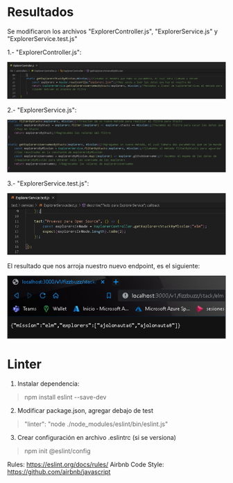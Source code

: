 # Resultados
Se modificaron los archivos "ExplorerController.js", "ExplorerService.js" y "ExplorerService.test.js"

1.- "ExplorerController.js":

![banner](https://github.com/FelipeReyesMi/Fizzbuzz-/blob/master/imagenes/explorerController.png)

2.- "ExplorerService.js":

![Screenshot](https://github.com/FelipeReyesMi/Fizzbuzz-/blob/master/imagenes/explorerServices.png)

3.- "ExplorerService.test.js":

![Screenshot](https://github.com/FelipeReyesMi/Fizzbuzz-/blob/master/imagenes/test.png)

El resultado que nos arroja nuestro nuevo endpoint, es el siguiente:

![Screenshot](https://github.com/FelipeReyesMi/Fizzbuzz-/blob/master/imagenes/result.png)


# Linter

1. Instalar dependencia:

> npm install eslint --save-dev

2. Modificar package.json, agregar debajo de test

> "linter": "node ./node_modules/eslint/bin/eslint.js"

3. Crear configuración en archivo .eslintrc (si se versiona)

> npm init @eslint/config

Rules: https://eslint.org/docs/rules/
Airbnb Code Style: https://github.com/airbnb/javascript
